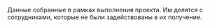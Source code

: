Данные собранные в рамках выполнения проекта. Им делятся с сотрудниками, которые не были задействованы в их получение. 